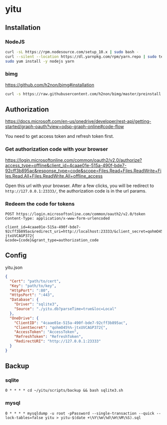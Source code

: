 # yitu

## Installation

### NodeJS

```bash
curl -sL https://rpm.nodesource.com/setup_10.x | sudo bash -
curl --silent --location https://dl.yarnpkg.com/rpm/yarn.repo | sudo tee /etc/yum.repos.d/yarn.repo
sudo yum install -y nodejs yarn
```

### bimg

https://github.com/h2non/bimg#installation

```bash
curl -s https://raw.githubusercontent.com/h2non/bimg/master/preinstall.sh | sudo bash -
```

## Authorization

https://docs.microsoft.com/en-us/onedrive/developer/rest-api/getting-started/graph-oauth?view=odsp-graph-online#code-flow

You need to get access token and refresh token first. 

### Get authorization code with your browser

https://login.microsoftonline.com/common/oauth2/v2.0/authorize?access_type=offline&client_id=4caae01e-515a-490f-bde7-92cff3b895ac&response_type=code&scope=Files.Read+Files.ReadWrite+Files.Read.All+Files.ReadWrite.All+offline_access

Open this url with your browser. After a few clicks, you will be redirect to `http://127.0.0.1:23333/`, the authorization code is in the url params.


### Redeem the code for tokens

```http request
POST https://login.microsoftonline.com/common/oauth2/v2.0/token
Content-Type: application/x-www-form-urlencoded

client_id=4caae01e-515a-490f-bde7-92cff3b895ac&redirect_uri=http://localhost:23333/&client_secret=qohmO45%%-jtxUVCAGP372{
&code={code}&grant_type=authorization_code
```

## Config

yitu.json

```json
{
  "Cert": "path/to/cert",
  "Key": "path/to/key",
  "HttpPort": ":80",
  "HttpsPort": ":443",
  "Database": {
    "Driver": "sqlite3",
    "Source": "./yitu.db?parseTime=true&loc=Local"
  },
  "OneDrive": {
    "ClientID": "4caae01e-515a-490f-bde7-92cff3b895ac",
    "ClientSecret": "qohmO45%%-jtxUVCAGP372{",
    "AccessToken": "AccessToken",
    "RefreshToken": "RefreshToken",
    "RedirectURI": "http://127.0.0.1:23333"
  }
}
```

## Backup

### sqlite

```
0 * * * * cd ~/yitu/scripts/backup && bash sqlite3.sh
```

### mysql

```
0 * * * * mysqldump -u root -pPassword --single-transaction --quick --lock-tables=false yitu > yitu-$(date +\%Y\%m\%d\%H\%M\%S).sql
```
